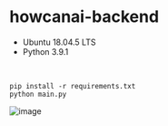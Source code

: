 # howcanai-backend

- Ubuntu 18.04.5 LTS
- Python 3.9.1

<br>

```
pip install -r requirements.txt
python main.py
```


![image](https://github.com/NewRecsys/howcanai-backend/assets/93419379/f906ee29-541e-49ac-a1f3-5b9219c4110f)




